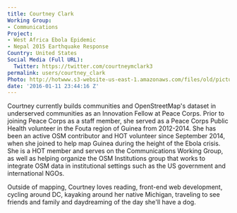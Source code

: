 ```yaml
---
title: Courtney Clark
Working Group:
- Communications
Project:
- West Africa Ebola Epidemic
- Nepal 2015 Earthquake Response
Country: United States
Social Media (Full URL):
  Twitter: https://twitter.com/courtneymclark3
permalink: users/courtney_clark
Photo: http://hotwww.s3-website-us-east-1.amazonaws.com/files/old/pictures/picture-325-1454006265.jpg
date: '2016-01-11 23:44:16 Z'
---
```

<p>Courtney currently builds communities and OpenStreetMap's dataset in underserved communities as an Innovation Fellow at Peace Corps. Prior to joining Peace Corps as a staff member, she served as a Peace Corps Public Health volunteer in the Fouta region of Guinea from 2012-2014. She has been an active OSM contributor and HOT volunteer since September 2014, when she joined to help map Guinea during the height of the Ebola crisis. She is a HOT member and serves on the Communications Working Group, as well as helping organize the OSM Institutions group that works to integrate OSM data in institutional settings such as the US government and international NGOs.&nbsp;</p><p>Outside of mapping, Courtney loves reading, front-end web development, cycling around DC, kayaking around her native Michigan, traveling to see friends and family and daydreaming of the day she'll have a dog.&nbsp;</p>
